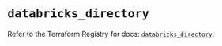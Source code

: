 # `databricks_directory`

Refer to the Terraform Registry for docs: [`databricks_directory`](https://registry.terraform.io/providers/databricks/databricks/1.88.0/docs/resources/directory).
